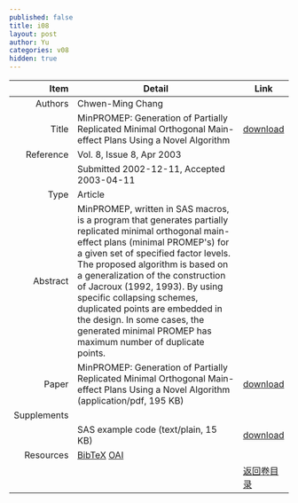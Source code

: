 ```yaml
---
published: false
title: i08
layout: post
author: Yu
categories: v08
hidden: true
---
```


| Item | Detail | Link |
|---:|---|---|
| Authors | Chwen-Ming Chang| |
| Title |MinPROMEP: Generation of Partially Replicated Minimal Orthogonal Main-effect Plans Using a Novel Algorithm | [download](http://www.jstatsoft.org/v08/i08/paper) |
| Reference |Vol. 8, Issue 8, Apr 2003 | |
| | Submitted 2002-12-11, Accepted 2003-04-11| | 
| Type | Article| |
| Abstract | MinPROMEP, written in SAS macros, is a program that generates partially replicated minimal orthogonal main-effect plans (minimal PROMEP's) for a given set of specified factor levels. The proposed algorithm is based on a generalization of the construction of Jacroux (1992, 1993). By using specific collapsing schemes, duplicated points are embedded in the design. In some cases, the generated minimal PROMEP has maximum number of duplicate points.| |
| Paper | MinPROMEP: Generation of Partially Replicated Minimal Orthogonal Main-effect Plans Using a Novel Algorithm  (application/pdf, 195 KB)| [download](http://www.jstatsoft.org/v08/i08/paper) |
| Supplements | | |
| |SAS example code  (text/plain, 15 KB)|  [download](http://www.jstatsoft.org/v08/i08/supp/1) |
| Resources | [BibTeX](http://www.jstatsoft.org/v08/i08/bibtex) [OAI](http://www.jstatsoft.org/oai?verb=GetRecord&identifier=oai.jstatsoft/v08/i08&prefix=oai_dc)| |
| |  | [返回卷目录]({{site.baseurl}}/volume/v08.html) |